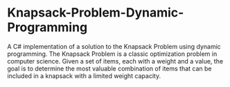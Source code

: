 # Knapsack-Problem-Dynamic-Programming
A C# implementation of a solution to the Knapsack Problem using dynamic programming. The Knapsack Problem is a classic optimization problem in computer science. Given a set of items, each with a weight and a value, the goal is to determine the most valuable combination of items that can be included in a knapsack with a limited weight capacity. 
